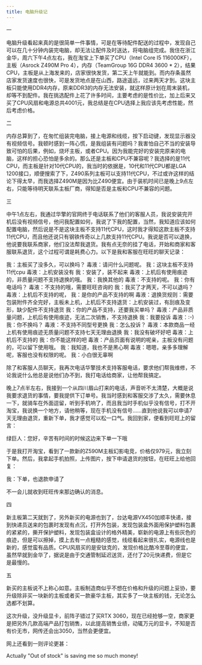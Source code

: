 ```yaml
---
title: 电脑升级记
---
```

一

电脑升级看起来真的是很简单一件事情，可是在等待配件配送的过程中，发现自己可以在几十分钟内装完电脑，却无法让配件及时送达，将电脑组完成。我住在浙江金华，周六下午4点左右，我在淘宝上下单买了CPU（Intel Core I5 116000KF），主板（Asrock Z490M Pro 4），内存（TeamGroup 16G DDR4 3600 * 2），结果CPU，主板是从上海发来的，店家很快发货，第二天上午就能到。而内存条虽然店家发货速度也很快，可是发货地点是在山西，路途遥远，过来两天才到。这块主板只能使用DDR4内存，原来DDR3的内存无法安装，就这样原计划在周末装机，却等不到配件。我在挑选配件上花了许多时间，主要考虑的是性价比，加上后来又买了CPU风扇和电源总共4001元，我总结是在CPU选择上我应该先考虑性能，然后考虑价格。

二

内存总算到了，在匆忙组装完电脑，接上电源和线缆，按下启动键，发现显示器没有视频信号。我顿时感到一阵心慌，是我组装有问题吗？我害怕自己不当的安装导致可怕的后果，例如，烧坏主板，或者CPU。因为我能完好的安装完原来的电脑，这样的担心恐怕是多余的。那么还是主板和CPU不兼容呢？我选择的是11代CPU，而主板是针对10代CPU的，我当时的依据是，10代和11代CPU都是LGA 1200接口，顺便搜索了下，Z490系列主板可以支持11代CPU，不过或许这样的结论下得太早，而我选择Z490M是因为比Z490便宜。由于装机时间已是晚上9点左右，只能等待明天联系主板厂商，得知是否是主板和CPU不兼容的问题。

三

中午1点左右，我通过华擎的官网终于电话联系了他们的客服人员，我说安装完开机后没有视频信号，他问我配置如何，我说了下我的配置，当然，我知道应该如何配置电脑，然后说是不是这块主板不支持11代CPU，这时我才得知这款主板不支持11代CPU，而且他还说只有钢铁传奇以上几款支持11代CPU。我说是否可以退换，他说要我联系商家，他们没法帮我退货。我有点无奈的挂了电话，开始和商家和客服联系退货，这个过程可谓是耗费心力。以下是我和客服在旺旺的聊天记录：

我：主板买了没多久，可以换吗？
毒液：请问什么问题呢。
我：这块主板不支持11代cpu
毒液：上机安装没有
我：安装了，装不起来
毒液：上机后有使用痕迹的，非质量问题不支持退换的哦。
我：我换其他的
毒液：不支持的呢。
我：你有电话吗？
毒液：不支持的哦，需要旺旺咨询的
我：我买了才两天，不可以退吗？
毒液：上机后不支持的呢，
我：是你的产品不支持的啊
毒液：退换货规则：需要包装附件齐全完好，主板未上机，上机后不支持退货：上机安装过，有刮痕及变形，缺少配件不支持退货
我：你的产品不支持，还要我买单吗？
毒液：产品非质量问题，上机后有使用痕迹，无法二次销售，不支持退换
我：我要投诉
毒液：:-)
我：你不换吗？
毒液：不支持不同型号更换
我：怎么投诉？
毒液：本款商品一经上机有使用痕迹无质量问题不支持七天无理由退换
我：我没有破坏好吧
毒液：上机后不支持的
我：你不能这样的吧
毒液：产品页面有说明的呢亲，主板没有问题的，可以留下使用哦。
我：我知道，我也不是黑心啊
毒液：嗯嗯，亲多多理解呢，客服也没有权限的呢。
我：小白很无辜啊

除了和客服人员聊天，我再次电话华擎技术支持客服电话，要求他们帮我维修，不论我说什么他总是说他们办不到，我打电话给商家，让他帮我搞定。

晚上7点半左右，我接到一个从四川眉山打来的电话，声音听不太清楚，大概是说我要求退货的事情，要我提供下订单号。我当时感到和客服交涉了太久，需要休息一下，就骑车在外面逗留，听到手机响了，而且我当时手机似乎没有信号，打不开淘宝，我说换一个地方，请他稍等，现在手机没有信号……直到他说我可以申请7天无理由退货，重新下单，我才感觉可以松一口气。我回到家，便看到旺旺上的留言：

绿巨人：您好，辛苦有时间的时候这边来下单一下哦

于是我打开淘宝，看到了一款新的Z590M主板幻影电竞，价格仅979元，我立刻下单。然后，我拿起手机拍照，上传图片，按下申请退货的按钮，在旺旺上给他回复：

我：下单，也退款申请了

不一会儿就收到旺旺传来那边确认的消息。

四

新主板第二天就到了，另外新买的电源也到了，台达电源VX450加顺丰快递，接到快递员送来的包裹时发现有点沉，打开外包装，发现包装盒外面用保护塑料包裹的紧紧的，撕开保护塑料，发现包装盒设计的格外精美，崭新的电源上有些灰色的痕迹，但是可以擦掉，摸上去有一点粗糙的感觉，线缆看起来很扎实，电源线也是新的，感觉蛮有品质。CPU风扇买的是安钛克的，发现价格比酷冷至尊的便宜，虽然早就到金华了，据说是由于交通管制延迟送货，还付了20元快递费，但是它是最慢的。

五

新买的主板说不上称心如意。主板制造商似乎不想在价格和升级的问题上妥协，要升级除非买一块新的主板或者买一款豪华主板，其实多了一块主板的钱，无论怎么选都不划算。

这次升级，没升级显卡，前阵子错过了买RTX 3060，现在已经抢够一空，商家更是把另外几款高端产品打包销售，以此提高销售业绩，动辄万元的显卡，不知是否有价无市，网传还会出3050，当然会更便宜。

网上还看到一则评论更甚：

Actually "Out of stock" is saving me so much money!
